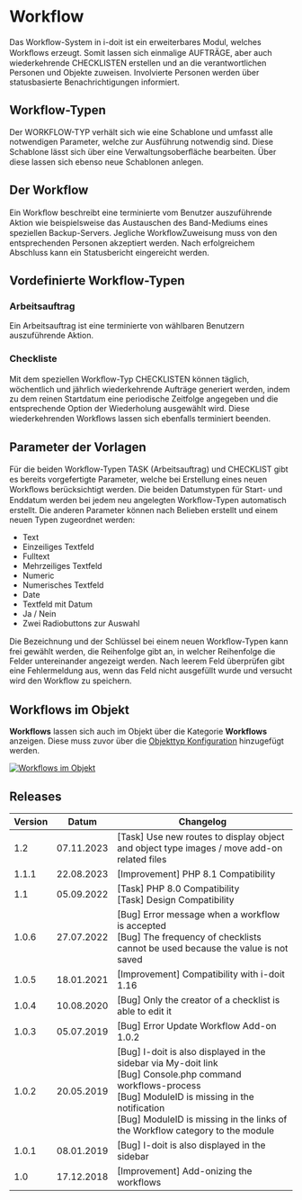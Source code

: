 # Workflow

Das Workﬂow-System in i-doit ist ein erweiterbares Modul, welches Workﬂows erzeugt. Somit lassen sich einmalige AUFTRÄGE, aber auch wiederkehrende CHECKLISTEN erstellen und an die verantwortlichen Personen und Objekte zuweisen. Involvierte Personen werden über statusbasierte Benachrichtigungen informiert.

Workflow-Typen
--------------

Der WORKFLOW-TYP verhält sich wie eine Schablone und umfasst alle notwendigen Parameter, welche zur Ausführung notwendig sind. Diese Schablone lässt sich über eine Verwaltungsoberﬂäche bearbeiten. Über diese lassen sich ebenso neue Schablonen anlegen.

Der Workflow
------------

Ein Workﬂow beschreibt eine terminierte vom Benutzer auszuführende Aktion wie beispielsweise das Austauschen des Band-Mediums eines speziellen Backup-Servers. Jegliche WorkﬂowZuweisung muss von den entsprechenden Personen akzeptiert werden. Nach erfolgreichem Abschluss kann ein Statusbericht eingereicht werden.

Vordefinierte Workflow-Typen
----------------------------

### Arbeitsauftrag

Ein Arbeitsauftrag ist eine terminierte von wählbaren Benutzern auszuführende Aktion.

### Checkliste

Mit dem speziellen Workﬂow-Typ CHECKLISTEN können täglich, wöchentlich und jährlich wiederkehrende Aufträge generiert werden, indem zu dem reinen Startdatum eine periodische Zeitfolge angegeben und die entsprechende Option der Wiederholung ausgewählt wird. Diese wiederkehrenden Workﬂows lassen sich ebenfalls terminiert beenden.

Parameter der Vorlagen
----------------------

Für die beiden Workﬂow-Typen TASK (Arbeitsauftrag) und CHECKLIST gibt es bereits vorgefertigte Parameter, welche bei Erstellung eines neuen Workﬂows berücksichtigt werden. Die beiden Datumstypen für Start- und Enddatum werden bei jedem neu angelegten Workﬂow-Typen automatisch erstellt. Die anderen Parameter können nach Belieben erstellt und einem neuen Typen zugeordnet werden:

*   Text
*   Einzeiliges Textfeld
*   Fulltext
*   Mehrzeiliges Textfeld
*   Numeric
*   Numerisches Textfeld
*   Date
*   Textfeld mit Datum
*   Ja / Nein
*   Zwei Radiobuttons zur Auswahl

Die Bezeichnung und der Schlüssel bei einem neuen Workﬂow-Typen kann frei gewählt werden, die Reihenfolge gibt an, in welcher Reihenfolge die Felder untereinander angezeigt werden. Nach leerem Feld überprüfen gibt eine Fehlermeldung aus, wenn das Feld nicht ausgefüllt wurde und versucht wird den Workﬂow zu speichern.

Workflows im Objekt
-------------------

**Workflows** lassen sich auch im Objekt über die Kategorie **Workflows** anzeigen. Diese muss zuvor über die [Objekttyp Konfiguration](../grundlagen/zurodnung-von-kategorien-zu-objekttypen.md) hinzugefügt werden.

[![Workflows im Objekt](../assets/images/de/i-doit-pro-add-ons/workflow/1-wf.png)](../assets/images/de/i-doit-pro-add-ons/workflow/1-wf.png)

Releases
--------

| Version | Datum | Changelog |
| --- | --- | --- |
| 1.2 | 07.11.2023 | [Task] Use new routes to display object and object type images / move add-on related files |
| 1.1.1 | 22.08.2023 | [Improvement] PHP 8.1 Compatibility |
| 1.1 | 05.09.2022 | [Task] PHP 8.0 Compatibility  <br>[Task] Design Compatibility |
| 1.0.6 | 27.07.2022 | [Bug] Error message when a workflow is accepted  <br>[Bug] The frequency of checklists cannot be used because the value is not saved |
| 1.0.5 | 18.01.2021 | [Improvement] Compatibility with i-doit 1.16 |
| 1.0.4 | 10.08.2020 | [Bug] Only the creator of a checklist is able to edit it |
| 1.0.3 | 05.07.2019 | [Bug] Error Update Workflow Add-on 1.0.2 |
| 1.0.2 | 20.05.2019 | [Bug] I-doit is also displayed in the sidebar via My-doit link<br>[Bug] Console.php command workflows-process<br>[Bug] ModuleID is missing in the notification<br>[Bug] ModuleID is missing in the links of the Workflow category to the module |
| 1.0.1 | 08.01.2019 | [Bug] I-doit is also displayed in the sidebar |
| 1.0 | 17.12.2018 | [Improvement] Add-onizing the workflows |
